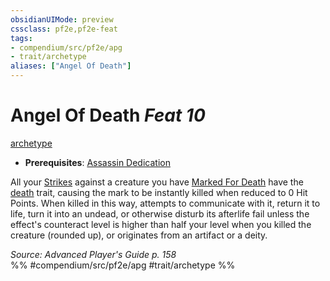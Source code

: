 ```yaml
---
obsidianUIMode: preview
cssclass: pf2e,pf2e-feat
tags:
- compendium/src/pf2e/apg
- trait/archetype
aliases: ["Angel Of Death"]
---
```

# Angel Of Death  *Feat 10*  
[archetype](/rules/traits/archetype.md)  

- **Prerequisites**: [Assassin Dedication](/compendium/feats/assassin-dedication-apg.md)

All your [Strikes](/rules/actions/strike.md) against a creature you have [Marked For Death](/compendium/feats/assassin-dedication-apg.md) have the [death](/rules/traits/death.md) trait, causing the mark to be instantly killed when reduced to 0 Hit Points. When killed in this way, attempts to communicate with it, return it to life, turn it into an undead, or otherwise disturb its afterlife fail unless the effect's counteract level is higher than half your level when you killed the creature (rounded up), or originates from an artifact or a deity.

*Source: Advanced Player's Guide p. 158*  
%% #compendium/src/pf2e/apg #trait/archetype %%